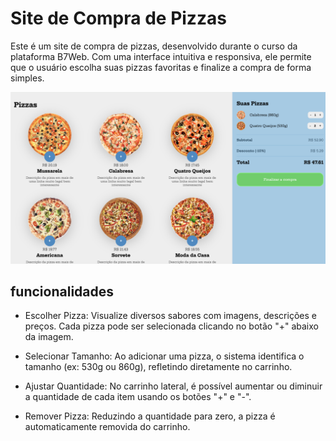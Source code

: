 # Site de Compra de Pizzas 
Este é um site de compra de pizzas, desenvolvido durante o curso da plataforma B7Web. Com uma interface intuitiva e responsiva, ele permite que o usuário escolha suas pizzas favoritas e finalize a compra de forma simples.

<img src="https://github.com/alicegamartins/Pizza_site/blob/070b99651fa449c64978ddbc3f4cfa9eeb97fc6e/imagem.png" width="600">



## funcionalidades
* Escolher Pizza:
Visualize diversos sabores com imagens, descrições e preços. Cada pizza pode ser selecionada clicando no botão "+" abaixo da imagem.

* Selecionar Tamanho:
Ao adicionar uma pizza, o sistema identifica o tamanho (ex: 530g ou 860g), refletindo diretamente no carrinho.

* Ajustar Quantidade:
No carrinho lateral, é possível aumentar ou diminuir a quantidade de cada item usando os botões "+" e "-".

* Remover Pizza:
Reduzindo a quantidade para zero, a pizza é automaticamente removida do carrinho.

